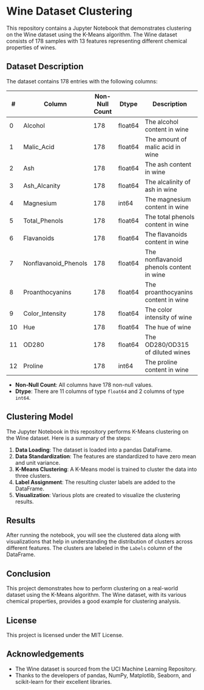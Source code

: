 # Wine Dataset Clustering

This repository contains a Jupyter Notebook that demonstrates clustering on the Wine dataset using the K-Means algorithm. The Wine dataset consists of 178 samples with 13 features representing different chemical properties of wines.

## Dataset Description

The dataset contains 178 entries with the following columns:

| #   | Column                | Non-Null Count | Dtype  | Description |
| --- | --------------------- | -------------- | ------ | ----------- |
| 0   | Alcohol               | 178            | float64| The alcohol content in wine |
| 1   | Malic_Acid            | 178            | float64| The amount of malic acid in wine |
| 2   | Ash                   | 178            | float64| The ash content in wine |
| 3   | Ash_Alcanity          | 178            | float64| The alcalinity of ash in wine |
| 4   | Magnesium             | 178            | int64  | The magnesium content in wine |
| 5   | Total_Phenols         | 178            | float64| The total phenols content in wine |
| 6   | Flavanoids            | 178            | float64| The flavanoids content in wine |
| 7   | Nonflavanoid_Phenols  | 178            | float64| The nonflavanoid phenols content in wine |
| 8   | Proanthocyanins       | 178            | float64| The proanthocyanins content in wine |
| 9   | Color_Intensity       | 178            | float64| The color intensity of wine |
| 10  | Hue                   | 178            | float64| The hue of wine |
| 11  | OD280                 | 178            | float64| The OD280/OD315 of diluted wines |
| 12  | Proline               | 178            | int64  | The proline content in wine |

- **Non-Null Count**: All columns have 178 non-null values.
- **Dtype**: There are 11 columns of type `float64` and 2 columns of type `int64`.

## Clustering Model

The Jupyter Notebook in this repository performs K-Means clustering on the Wine dataset. Here is a summary of the steps:

1. **Data Loading**: The dataset is loaded into a pandas DataFrame.
2. **Data Standardization**: The features are standardized to have zero mean and unit variance.
3. **K-Means Clustering**: A K-Means model is trained to cluster the data into three clusters.
4. **Label Assignment**: The resulting cluster labels are added to the DataFrame.
5. **Visualization**: Various plots are created to visualize the clustering results.

## Results

After running the notebook, you will see the clustered data along with visualizations that help in understanding the distribution of clusters across different features. The clusters are labeled in the `Labels` column of the DataFrame.

## Conclusion

This project demonstrates how to perform clustering on a real-world dataset using the K-Means algorithm. The Wine dataset, with its various chemical properties, provides a good example for clustering analysis.

## License

This project is licensed under the MIT License.

## Acknowledgements

- The Wine dataset is sourced from the UCI Machine Learning Repository.
- Thanks to the developers of pandas, NumPy, Matplotlib, Seaborn, and scikit-learn for their excellent libraries.
